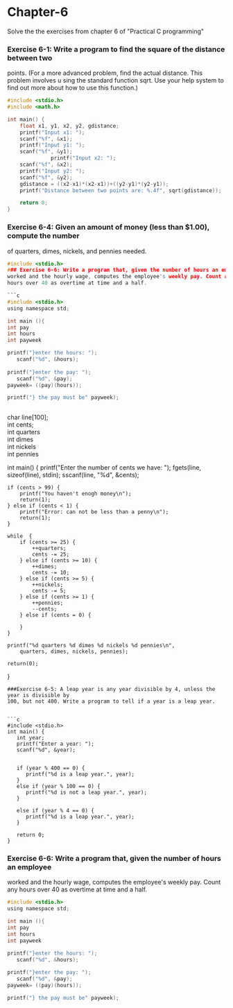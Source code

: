 # Chapter-6
Solve the the exercises from chapter 6 of "Practical C programming" 

### Exercise 6-1: Write a program to find the square of the distance between two
points. (For a more advanced problem, find the actual distance. This problem
involves u sing the standard function sqrt. Use your help system to find out more
about how to use this function.)

```c
#include <stdio.h>
#include <math.h>

int main() {
	float x1, y1, x2, y2, gdistance;
	printf("Input x1: ");
	scanf("%f", &x1);
	printf("Input y1: ");
	scanf("%f", &y1);
              printf("Input x2: ");
	scanf("%f", &x2);
	printf("Input y2: ");
	scanf("%f", &y2);
	gdistance = ((x2-x1)*(x2-x1))+((y2-y1)*(y2-y1));
	printf("Distance between two points are: %.4f", sqrt(gdistance));

	return 0;
}
```
### Exercise 6-4: Given an amount of money (less than $1.00), compute the number
of quarters, dimes, nickels, and pennies needed.


```c
#include <stdio.h>
### Exercise 6-6: Write a program that, given the number of hours an employee
worked and the hourly wage, computes the employee's weekly pay. Count any
hours over 40 as overtime at time and a half.

```c
#include <stdio.h>
using namespace std;

int main (){
int pay
int hours
int payweek

printf("}enter the hours: ");
   scanf("%d", &hours);
   
printf("}enter the pay: ");
   scanf("%d", &pay);
payweek= ((pay)(hours));

printf("} the pay must be" payweek);
   
```
char line[100];             
int cents;                  
int quarters         
int dimes            
int nickels        
int pennies          

int main() {
	printf("Enter the number of cents we have: ");
	fgets(line, sizeof(line), stdin);
	sscanf(line, "%d", &cents);

	if (cents > 99) {
		printf("You haven't enogh money\n");
		return(1);
	} else if (cents < 1) {
		printf("Error: can not be less than a penny\n");
		return(1);
	}

	while  {
		if (cents >= 25) {
			++quarters;
			cents -= 25;
		} else if (cents >= 10) {
			++dimes;
			cents -= 10;
		} else if (cents >= 5) {
			++nickels;
			cents -= 5;
		} else if (cents >= 1) {
			++pennies;
			--cents;
		} else if (cents = 0) {

		}
	}

	printf("%d quarters %d dimes %d nickels %d pennies\n",
		quarters, dimes, nickels, pennies);

	return(0);
}


```
###Exercise 6-5: A leap year is any year divisible by 4, unless the year is divisible by
100, but not 400. Write a program to tell if a year is a leap year.


```c
#include <stdio.h>
int main() {
   int year;
   printf("Enter a year: ");
   scanf("%d", &year);

  
   if (year % 400 == 0) {
      printf("%d is a leap year.", year);
   }
   else if (year % 100 == 0) {
      printf("%d is not a leap year.", year);
   }
   
   else if (year % 4 == 0) {
      printf("%d is a leap year.", year);
   }
  
   return 0;
}

```
### Exercise 6-6: Write a program that, given the number of hours an employee
worked and the hourly wage, computes the employee's weekly pay. Count any
hours over 40 as overtime at time and a half.

```c
#include <stdio.h>
using namespace std;

int main (){
int pay
int hours
int payweek

printf("}enter the hours: ");
   scanf("%d", &hours);
   
printf("}enter the pay: ");
   scanf("%d", &pay);
payweek= ((pay)(hours));

printf("} the pay must be" payweek);
   
```


